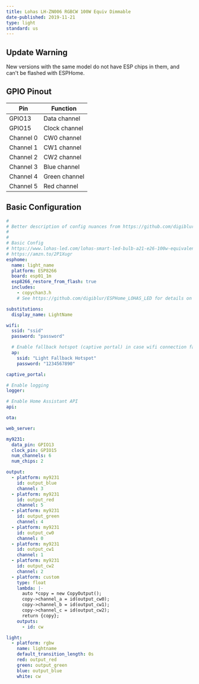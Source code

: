 ```yaml
---
title: Lohas LH-ZN006 RGBCW 100W Equiv Dimmable
date-published: 2019-11-21
type: light
standard: us
---
```


## Update Warning

New versions with the same model do not have ESP chips in them, and can't be flashed with ESPHome.

## GPIO Pinout

| Pin       | Function      |
| --------- | ------------- |
| GPIO13    | Data channel  |
| GPIO15    | Clock channel |
| Channel 0 | CW0 channel   |
| Channel 1 | CW1 channel   |
| Channel 2 | CW2 channel   |
| Channel 3 | Blue channel  |
| Channel 4 | Green channel |
| Channel 5 | Red channel   |

## Basic Configuration

```yaml
#
# Better description of config nuances from https://github.com/digiblur/ESPHome_LOHAS_LED
#
#
# Basic Config
# https://www.lohas-led.com/lohas-smart-led-bulb-a21-e26-100w-equivalent-14w-rgb-cool-white-dimmable-wifi-app-controlled-alexa-google-assistant-compatible-p0230-p0230.html
# https://amzn.to/2P1Xugr
esphome:
  name: light_name
  platform: ESP8266
  board: esp01_1m
  esp8266_restore_from_flash: true
  includes:
    - copychan3.h
    # See https://github.com/digiblur/ESPHome_LOHAS_LED for details on copychan3.h

substitutions:
  display_name: LightName

wifi:
  ssid: "ssid"
  password: "password"

  # Enable fallback hotspot (captive portal) in case wifi connection fails
  ap:
    ssid: "Light Fallback Hotspot"
    password: "1234567890"

captive_portal:

# Enable logging
logger:

# Enable Home Assistant API
api:

ota:

web_server:

my9231:
  data_pin: GPIO13
  clock_pin: GPIO15
  num_channels: 6
  num_chips: 2

output:
  - platform: my9231
    id: output_blue
    channel: 3
  - platform: my9231
    id: output_red
    channel: 5
  - platform: my9231
    id: output_green
    channel: 4
  - platform: my9231
    id: output_cw0
    channel: 0
  - platform: my9231
    id: output_cw1
    channel: 1
  - platform: my9231
    id: output_cw2
    channel: 2
  - platform: custom
    type: float
    lambda: |-
      auto *copy = new CopyOutput();
      copy->channel_a = id(output_cw0);
      copy->channel_b = id(output_cw1);
      copy->channel_c = id(output_cw2);
      return {copy};
    outputs:
      - id: cw

light:
  - platform: rgbw
    name: lightname
    default_transition_length: 0s
    red: output_red
    green: output_green
    blue: output_blue
    white: cw
```
